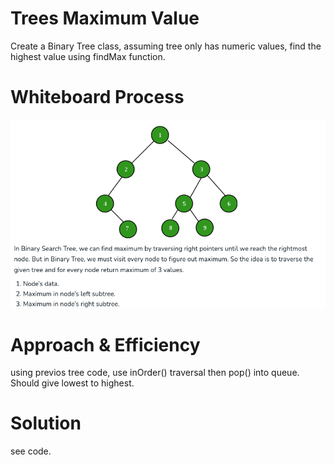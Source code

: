 # Trees Maximum Value
Create a Binary Tree class, assuming tree only has numeric values, find the highest value using findMax function.

# Whiteboard Process
![whiteboard](<Screenshot 2023-10-09 at 7.46.13 PM.png>)

# Approach & Efficiency
using previos tree code, use inOrder() traversal then pop() into queue. Should give lowest to highest.

# Solution
see code.  